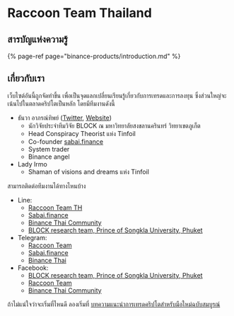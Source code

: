 # Raccoon Team Thailand

## สารบัญแห่งความรู้

{% page-ref page="binance-products/introduction.md" %}

## เกี่ยวกับเรา

เว็บไซต์อันนี้ถูกจัดทำขึ้น เพื่อเป็นจุดแลกเปลี่ยนเรียนรู้เกี่ยวกับการเทรดและการลงทุน ซึ่งส่วนใหญ่จะเน้นไปในตลาดคริปโตเป็นหลัก โดยมีทีมงานดังนี้

* ธันวา อาภรณ์ทิพย์ \([Twitter](https://twitter.com/TanwaArpornthip), [Website](https://tanwa.info)\) 
  * นักวิจัยประจำทีมวิจัย BLOCK ณ มหาวิทยาลัยสงขลานครินทร์ วิทยาเขตภูเก็ต
  * Head Conspiracy Theorist แห่ง Tinfoil
  * Co-founder [sabai.finance](https://sabai.finance/)
  * System trader
  * Binance angel
* Lady Irmo
  * Shaman of visions and dreams แห่ง Tinfoil

สามารถติดต่อทีมงานได้ทางไหนบ้าง

* Line: 
  * [Raccoon Team TH](https://line.me/ti/g2/Lf5qbzQ3zPnUq0gdyJvvRA?utm_source=invitation&utm_medium=link_copy&utm_campaign=default) 
  * [Sabai.finance](https://line.me/ti/g2/Lf5qbzQ3zPnUq0gdyJvvRA?utm_source=invitation&utm_medium=link_copy&utm_campaign=default)
  * [Binance Thai Community](https://line.me/ti/g2/Lf5qbzQ3zPnUq0gdyJvvRA?utm_source=invitation&utm_medium=link_copy&utm_campaign=default)
  * [BLOCK research team, Prince of Songkla University, Phuket](https://line.me/ti/g2/XXpfZUpantI-8wmgpy7wVg)
* Telegram: 
  * [Raccoon Team](https://t.me/raccoon_team)
  * [Sabai.finance](https://t.me/THStakePool)
  * [Binance Thai](https://t.me/BinanceThai)
* Facebook:
  * [BLOCK research team, Prince of Songkla University, Phuket](https://www.facebook.com/BLOCK.PSU.Phuket)
  * [Raccoon Team](https://www.facebook.com/Raccoon-team-104729734757459)
  * [Binance Thai Community](https://www.facebook.com/BinanceThaiCommunity)

ถ้าไม่แน่ใจว่าจะเริ่มที่ไหนดี ลองเริ่มที่ [บทความแนะนำการเทรดคริปโตสำหรับมือใหม่ฉบับสมบูรณ์](https://raccoon.tanwa.info/trading/)

